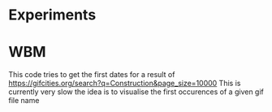 Experiments
===========

# WBM

This code tries to get the first dates for a result of https://gifcities.org/search?q=Construction&page_size=10000
This is currently very slow the idea is to visualise the first occurences of a given gif file name